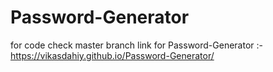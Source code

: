# Password-Generator
for code check master branch link for  Password-Generator :-https://vikasdahiy.github.io/Password-Generator/
